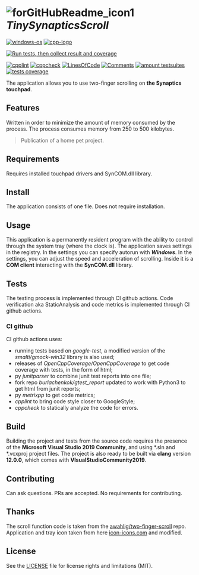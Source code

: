 # ![forGitHubReadme_icon1](https://github.com/Alex0vSky/TinySynapticsScroll/assets/52796897/e0a3428d-4577-4461-bc1b-22525ecf3595) _TinySynapticsScroll_

[![windows-os](https://img.shields.io/badge/platform-windows-windows?logo=Windows&color=blue)](
https://en.wikipedia.org/wiki/Microsoft_Windows
) [![cpp-logo](https://img.shields.io/badge/C%2B%2B-v14-blue?logo=cplusplus)](
https://en.wikipedia.org/wiki/C++
)

[![Run tests, then collect result and coverage](https://github.com/Alex0vSky/TinySynapticsScroll/actions/workflows/TestsResultAndCoverage.yml/badge.svg)](https://github.com/Alex0vSky/TinySynapticsScroll/actions/workflows/TestsResultAndCoverage.yml)

[![cpplint](https://gist.githubusercontent.com/Alex0vSky/2af621bdd237231125e907ea81b1f8a8/raw/GoogleStyle_cpplint.svg)](
https://Alex0vSky.github.io/project-qa-report/TinySynapticsScroll/cpplint.xml
) [![cppcheck](https://gist.githubusercontent.com/Alex0vSky/2af621bdd237231125e907ea81b1f8a8/raw/StaticAnalysis_cppcheck.svg)](
https://Alex0vSky.github.io/project-qa-report/TinySynapticsScroll/cppcheck.xml
) [![LinesOfСode](https://gist.githubusercontent.com/Alex0vSky/2af621bdd237231125e907ea81b1f8a8/raw/Metrixpp-LinesOfСode.svg)](
https://Alex0vSky.github.io/project-qa-report/TinySynapticsScroll/metrixpp.txt
) [![Comments](https://gist.githubusercontent.com/Alex0vSky/2af621bdd237231125e907ea81b1f8a8/raw/Metrixpp-Comments.svg)](
https://Alex0vSky.github.io/project-qa-report/TinySynapticsScroll/metrixpp.txt
) [![amount testsuites](https://gist.githubusercontent.com/Alex0vSky/2af621bdd237231125e907ea81b1f8a8/raw/GoogleTest-testsuites-Windows-x86-Debug.svg)](
https://Alex0vSky.github.io/project-qa-report/TinySynapticsScroll/GoogleTestCombinedOutput/GoogleTestCombinedOutput.html
) [![tests coverage](https://gist.githubusercontent.com/Alex0vSky/2af621bdd237231125e907ea81b1f8a8/raw/TestsCoverage-Occ-Windows-x86-Debug.svg)](
https://Alex0vSky.github.io/project-qa-report/TinySynapticsScroll/HtmlReportOcc/index.html
)

The application allows you to use two-finger scrolling on __the Synaptics touchpad__.

## Features
Written in order to minimize the amount of memory consumed by the process. The process consumes memory from 250 to 500 kilobytes.
> Publication of a home pet project.

## Requirements
Requires installed touchpad drivers and SynCOM.dll library.

## Install
The application consists of one file. Does not require installation. 

## Usage
This application is a permanently resident program with the ability to control through the system tray (where the clock is).
The application saves settings in the registry. 
In the settings you can specify autorun with ___Windows___.
In the settings, you can adjust the speed and acceleration of scrolling.
Inside it is a __COM client__ interacting with the __SynCOM.dll__ library. 

## Tests
The testing process is implemented through CI github actions.
Code verification aka StaticAnalysis and code metrics is implemented through CI github actions.
### CI github
CI github actions uses:
+ running tests based on _google-test_, a modified version of the _smalti/gmock-win32_ library is also used;
+ releases of _OpenCppCoverage/OpenCppCoverage_ to get code coverage with tests, in the form of html;
+ py _junitparser_ to combine junit test reports into one file;
+ fork repo _burlachenkok/gtest_report_ updated to work with Python3 to get html from junit reports;
+ py _metrixpp_ to get code metrics;
+ _cpplint_ to bring code style closer to GoogleStyle;
+ _cppcheck_ to statically analyze the code for errors.

## Build
Building the project and tests from the source code requires the presence of the __Microsoft Visual Studio 2019 Community__, and using *.sln and *.vcxproj project files. The project is also ready to be built via __clang__ version __12.0.0__, which comes with __VIsualStudioCommunity2019__.

## Contributing
Can ask questions. PRs are accepted. No requirements for contributing.

## Thanks
The scroll function code is taken from the [awahlig/two-finger-scroll](https://github.com/awahlig/two-finger-scroll) repo.
Application and tray icon taken from here [icon-icons.com](https://icon-icons.com/download/57949/ICO/32/) and modified.

## License
See the [LICENSE](https://github.com/Alex0vSky/TinySynapticsScroll/blob/main/LICENSE) file for license rights and limitations (MIT).
